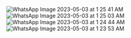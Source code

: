 
![WhatsApp Image 2023-05-03 at 1 25 41 AM](https://user-images.githubusercontent.com/71059395/235774466-3d84dd79-5b34-409f-8546-e8753d6734d0.jpeg)
![WhatsApp Image 2023-05-03 at 1 25 03 AM](https://user-images.githubusercontent.com/71059395/235774470-b878d619-94c2-467c-b587-86960e9350a8.jpeg)
![WhatsApp Image 2023-05-03 at 1 24 44 AM](https://user-images.githubusercontent.com/71059395/235774476-496ba7bf-9325-466c-bb3c-577fca9f1d10.jpeg)
![WhatsApp Image 2023-05-03 at 1 23 53 AM](https://user-images.githubusercontent.com/71059395/235774481-24c814cb-30ef-4109-8ce8-5387265412af.jpeg)
